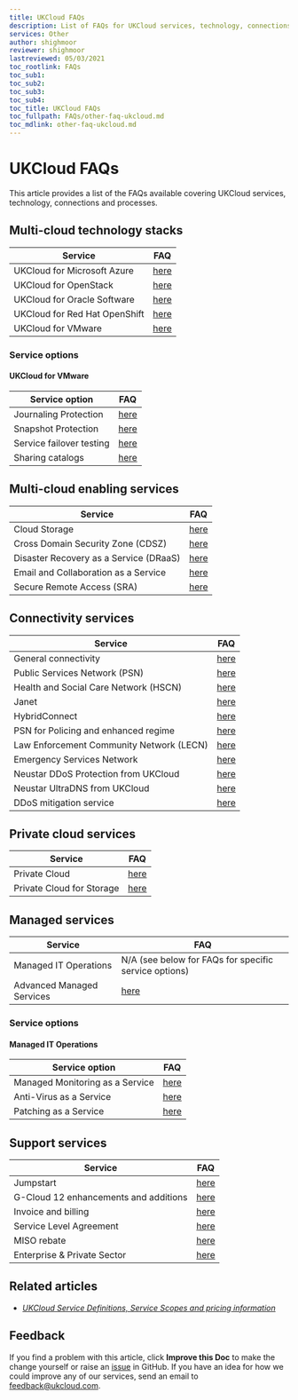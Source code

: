 ```yaml
---
title: UKCloud FAQs
description: List of FAQs for UKCloud services, technology, connections and processes
services: Other
author: shighmoor
reviewer: shighmoor
lastreviewed: 05/03/2021
toc_rootlink: FAQs
toc_sub1: 
toc_sub2:
toc_sub3:
toc_sub4:
toc_title: UKCloud FAQs
toc_fullpath: FAQs/other-faq-ukcloud.md
toc_mdlink: other-faq-ukcloud.md
---
```


# UKCloud FAQs

This article provides a list of the FAQs available covering UKCloud services, technology, connections and processes.

## Multi-cloud technology stacks

Service                       | FAQ
------------------------------|----
UKCloud for Microsoft Azure   | [here](../azure/azs-faq.md)
UKCloud for OpenStack         | [here](../openstack/ostack-faq.md)
UKCloud for Oracle Software   | [here](../oracle/orcl-faq.md)
UKCloud for Red Hat OpenShift | [here](../openshift/oshift-faq.md)
UKCloud for VMware            | [here](../vmware/vmw-faq.md)

### Service options

#### UKCloud for VMware

Service option           | FAQ
-------------------------|----
Journaling Protection    | [here](../vmware/vmw-faq-journaling-protection.md)
Snapshot Protection      | [here](../vmware/vmw-faq-snapshot-protection.md)
Service failover testing | [here](../vmware/vmw-faq-failover-testing.md)
Sharing catalogs         | [here](../vmware/vmw-faq-sharing-catalogs.md)

## Multi-cloud enabling services

Service                                | FAQ
---------------------------------------|----
Cloud Storage                          | [here](../cloud-storage/cs-faq.md)
Cross Domain Security Zone (CDSZ)      | [here](../cdsz/cdsz-faq.md)
Disaster Recovery as a Service (DRaaS) | [here](../draas/draas-faq.md)
Email and Collaboration as a Service   | [here](../email/email-faq.md)
Secure Remote Access (SRA)             | [here](../sra/sra-faq.md)

## Connectivity services

Service                                  | FAQ
-----------------------------------------|----
General connectivity                     | [here](../connectivity/conn-faq.md)
Public Services Network (PSN)            | [here](../connectivity/conn-faq-psn.md)
Health and Social Care Network (HSCN)    | [here](../connectivity/conn-faq-hscn.md)
Janet                                    | [here](../connectivity/conn-faq-janet.md)
HybridConnect                            | [here](../connectivity/conn-faq-hybridconnect.md)
PSN for Policing and enhanced regime     | [here](../connectivity/conn-faq-psn-police.md)
Law Enforcement Community Network (LECN) | [here](../connectivity/conn-faq-lecn.md)
Emergency Services Network               | [here](../connectivity/conn-faq-esn.md)
Neustar DDoS Protection from UKCloud     | [here](../connectivity/conn-faq-app-ddos.md)
Neustar UltraDNS from UKCloud            | [here](../connectivity/conn-faq-glb.md)
DDoS mitigation service                  | [here](../connectivity/conn-faq-ddos.md)

## Private cloud services

Service                   | FAQ
--------------------------|----
Private Cloud             | [here](../private-cloud/prc-faq.md)
Private Cloud for Storage | [here](../private-cloud/prc-faq-storage.md)

## Managed services

Service                   | FAQ
--------------------------|----
Managed IT Operations     | N/A (see below for FAQs for specific service options)
Advanced Managed Services | [here](../managed-services/man-adv-managed-svcs-faq.md)

### Service options

#### Managed IT Operations

Service option                  | FAQ
--------------------------------|----
Managed Monitoring as a Service | [here](../managed-services/man-monitoring-faq.md)
Anti-Virus as a Service         | [here](../managed-services/man-antivirus-faq.md)
Patching as a Service           | [here](../managed-services/man-patching-faq.md)

## Support services

Service                               | FAQ
--------------------------------------|----
Jumpstart                             | [here](other-faq-jumpstart.md)
G-Cloud 12 enhancements and additions | [here](other-faq-g12.md)
Invoice and billing                   | [here](other-faq-billing.md)
Service Level Agreement               | [here](other-faq-sla.md)
MISO rebate                           | [here](other-faq-miso-rebate.md)
Enterprise & Private Sector           | [here](other-faq-eps.md)

## Related articles

- [*UKCloud Service Definitions, Service Scopes and pricing information*](other-ref-service-definitions.md)

## Feedback

If you find a problem with this article, click **Improve this Doc** to make the change yourself or raise an [issue](https://github.com/UKCloud/documentation/issues) in GitHub. If you have an idea for how we could improve any of our services, send an email to <feedback@ukcloud.com>.
